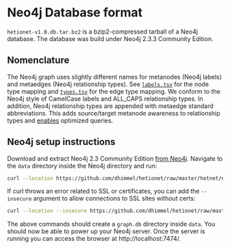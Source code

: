 # Neo4j Database format

`hetionet-v1.0.db.tar.bz2` is a bzip2-compressed tarball of a Neo4j database. The database was build under Neo4j 2.3.3 Community Edition.

## Nomenclature

The Neo4j graph uses slightly different names for metanodes (Neo4j labels) and metaedges (Neo4j relationship types). See [`labels.tsv`](labels.tsv) for the node type mapping and [`types.tsv`](types.tsv) for the edge type mapping. We conform to the Neo4j style of CamelCase labels and ALL_CAPS relationship types. In addition, Neo4j relationship types are appended with metaedge standard abbreviations. This adds source/target metanode awareness to relationship types and [enables](https://thinklab.com/discussion/using-the-neo4j-graph-database-for-hetnets/112#6 "Query Optimization · Using the neo4j graph database for hetnets · Thinklab Discussion in Project Rephetio") optimized queries.

## Neo4j setup instructions

Download and extract Neo4j 2.3 Community Edition [from Neo4j](http://neo4j.com/download/other-releases/ "Neo4j Releases"). Navigate to the `data` directory inside the Neo4j directory and run:

```sh
curl --location https://github.com/dhimmel/hetionet/raw/master/hetnet/neo4j/hetionet-v1.0.db.tar.bz2 | tar --extract --bzip2
```

If curl throws an error related to SSL or certificates, you can add the `--insecure` argument to allow connections to SSL sites without certs:

```sh
curl --location --insecure https://github.com/dhimmel/hetionet/raw/master/hetnet/neo4j/hetionet-v1.0.db.tar.bz2 | tar --extract --bzip2
```

The above commands should create a `graph.db` directory inside `data`. You should now be able to power up your Neo4j server. Once the server is running you can access the browser at http://localhost:7474/.
